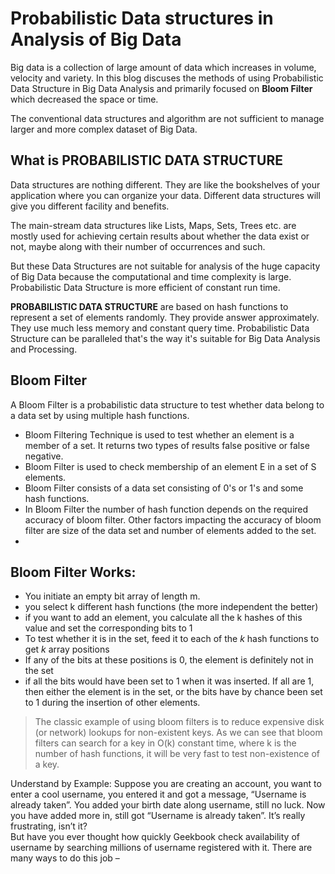
# Probabilistic Data structures in Analysis of Big Data
Big data is a collection of large amount of data which increases in volume, velocity and variety. In this blog discuses the methods of using Probabilistic Data Structure in Big Data Analysis and primarily focused on **Bloom Filter** which decreased the space or time.

The conventional data structures and algorithm are not sufficient to manage larger and more complex dataset of Big Data.

## What is PROBABILISTIC DATA STRUCTURE
Data structures are nothing different. They are like the bookshelves of your application where you can organize your data. Different data structures will give you different facility and benefits. 

The main-stream data structures like Lists, Maps, Sets, Trees etc. are mostly used for achieving certain results about whether the data exist or not, maybe along with their number of occurrences and such.

But these Data Structures are not suitable for analysis of the huge capacity of Big Data because the computational and time complexity is large. Probabilistic Data Structure is more efficient of constant run time.

**PROBABILISTIC DATA STRUCTURE**  are based on hash functions to represent a set of elements randomly. They provide answer approximately. They use much less memory and constant query time. Probabilistic Data Structure can be paralleled that's the way it's  suitable for Big Data Analysis and Processing.

## Bloom Filter
A Bloom Filter is a probabilistic data structure to test whether data belong to a data set by using multiple hash functions. 

 - Bloom Filtering Technique is used to test whether an element is a member of a set. It returns two types of results false positive or false negative.
 - Bloom Filter is used to check membership of an element E in a set of S elements.
 - Bloom Filter consists of a data set consisting of 0's or 1's and some
   hash functions.
 - In Bloom Filter the number of hash function depends on the required accuracy of bloom filter. Other factors impacting the accuracy of bloom filter are size of the data set and number of elements added to the set.
 - 

## Bloom Filter Works:

 - You initiate an empty bit array of length m.
 - you select k different hash functions (the more independent the better)
 - if you want to add an element, you calculate all the k hashes of this value and set the corresponding bits to 1
 - To test whether it is in the set, feed it to each of the  _k_  hash functions to get  _k_  array positions
-   If any of the bits at these positions is 0, the element is definitely not in the set
-   if all the bits would have been set to 1 when it was inserted. If all are 1, then either the element is in the set, or the bits have by chance been set to 1 during the insertion of other elements.


> The classic example of using bloom filters is to reduce expensive disk
> (or network) lookups for non-existent keys. As we can see that bloom
> filters can search for a key in O(k) constant time, where k is the
> number of hash functions, it will be very fast to test non-existence
> of a key.

Understand by Example:
Suppose you are creating an account, you want to enter a cool username, you entered it and got a message, “Username is already taken”. You added your birth date along username, still no luck. Now you have added more in, still got “Username is already taken”. It’s really frustrating, isn’t it?  
But have you ever thought how quickly Geekbook check availability of username by searching millions of username registered with it. There are many ways to do this job –
 

<!--stackedit_data:
eyJoaXN0b3J5IjpbLTY1MzAwMDA2NiwtMTk0MjI4MzIyMCwtND
IyMzE4OTk0LC0zMjQyODA3MzAsLTIxMTQ1MDA0ODMsLTIxMjI0
NjU3ODEsNDU4ODkwMDEzLC0xNjU2ODc3MDEwLDExODM0NTIzND
gsLTE4OTU5ODk1NTEsMjExNzgxMjg4MSwxNTA1MjcwMjk2LC0x
OTY4NjcxNzMsLTYzNzMzNjAwNiwtODIyODE4MjQwLC0yMDczMz
U0Njc4LDEyNTc5MTM3NjgsLTczNDI2MzE5MywxNzE3MjE5Nzc0
LC05Mzk3MzYxNThdfQ==
-->